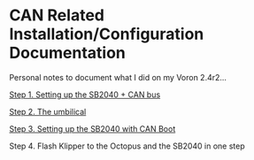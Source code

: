 # CAN Related Installation/Configuration Documentation

Personal notes to document what I did on my Voron 2.4r2...



[Step 1. Setting up the SB2040 + CAN bus](./SB2040_CAN/install_configure_can.md)

[Step 2. The umbilical](./Umbilical/README.md)

[Step 3. Setting up the SB2040 with CAN Boot](./SB2040_CAN/install_configure_canboot.md)

Step 4. Flash Klipper to the Octopus and the SB2040 in one step

